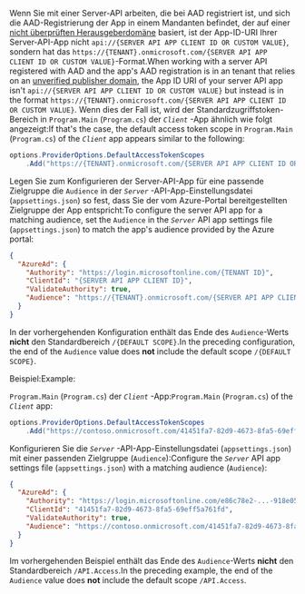 <span data-ttu-id="5fe7c-101">Wenn Sie mit einer Server-API arbeiten, die bei AAD registriert ist, und sich die AAD-Registrierung der App in einem Mandanten befindet, der auf einer [nicht überprüften Herausgeberdomäne](/azure/active-directory/develop/howto-configure-publisher-domain) basiert, ist der App-ID-URI Ihrer Server-API-App nicht `api://{SERVER API APP CLIENT ID OR CUSTOM VALUE}`, sondern hat das `https://{TENANT}.onmicrosoft.com/{SERVER API APP CLIENT ID OR CUSTOM VALUE}`-Format.</span><span class="sxs-lookup"><span data-stu-id="5fe7c-101">When working with a server API registered with AAD and the app's AAD registration is in an tenant that relies on an [unverified publisher domain](/azure/active-directory/develop/howto-configure-publisher-domain), the App ID URI of your server API app isn't `api://{SERVER API APP CLIENT ID OR CUSTOM VALUE}` but instead is in the format `https://{TENANT}.onmicrosoft.com/{SERVER API APP CLIENT ID OR CUSTOM VALUE}`.</span></span> <span data-ttu-id="5fe7c-102">Wenn dies der Fall ist, wird der Standardzugriffstoken-Bereich in `Program.Main` (`Program.cs`) der *`Client`* -App ähnlich wie folgt angezeigt:</span><span class="sxs-lookup"><span data-stu-id="5fe7c-102">If that's the case, the default access token scope in `Program.Main` (`Program.cs`) of the *`Client`* app appears similar to the following:</span></span>

```csharp
options.ProviderOptions.DefaultAccessTokenScopes
    .Add("https://{TENANT}.onmicrosoft.com/{SERVER API APP CLIENT ID OR CUSTOM VALUE}/{DEFAULT SCOPE}");
```

<span data-ttu-id="5fe7c-103">Legen Sie zum Konfigurieren der Server-API-App für eine passende Zielgruppe die `Audience` in der *`Server`* -API-App-Einstellungsdatei (`appsettings.json`) so fest, dass Sie der vom Azure-Portal bereitgestellten Zielgruppe der App entspricht:</span><span class="sxs-lookup"><span data-stu-id="5fe7c-103">To configure the server API app for a matching audience, set the `Audience` in the *`Server`* API app settings file (`appsettings.json`) to match the app's audience provided by the Azure portal:</span></span>

```json
{
  "AzureAd": {
    "Authority": "https://login.microsoftonline.com/{TENANT ID}",
    "ClientId": "{SERVER API APP CLIENT ID}",
    "ValidateAuthority": true,
    "Audience": "https://{TENANT}.onmicrosoft.com/{SERVER API APP CLIENT ID OR CUSTOM VALUE}"
  }
}
```

<span data-ttu-id="5fe7c-104">In der vorhergehenden Konfiguration enthält das Ende des `Audience`-Werts **nicht** den Standardbereich `/{DEFAULT SCOPE}`.</span><span class="sxs-lookup"><span data-stu-id="5fe7c-104">In the preceding configuration, the end of the `Audience` value does **not** include the default scope `/{DEFAULT SCOPE}`.</span></span>

<span data-ttu-id="5fe7c-105">Beispiel:</span><span class="sxs-lookup"><span data-stu-id="5fe7c-105">Example:</span></span>

<span data-ttu-id="5fe7c-106">`Program.Main` (`Program.cs`) der *`Client`* -App:</span><span class="sxs-lookup"><span data-stu-id="5fe7c-106">`Program.Main` (`Program.cs`) of the *`Client`* app:</span></span>

```csharp
options.ProviderOptions.DefaultAccessTokenScopes
    .Add("https://contoso.onmicrosoft.com/41451fa7-82d9-4673-8fa5-69eff5a761fd/API.Access");
```

<span data-ttu-id="5fe7c-107">Konfigurieren Sie die *`Server`* -API-App-Einstellungsdatei (`appsettings.json`) mit einer passenden Zielgruppe (`Audience`):</span><span class="sxs-lookup"><span data-stu-id="5fe7c-107">Configure the *`Server`* API app settings file (`appsettings.json`) with a matching audience (`Audience`):</span></span>

```json
{
  "AzureAd": {
    "Authority": "https://login.microsoftonline.com/e86c78e2-...-918e0565a45e",
    "ClientId": "41451fa7-82d9-4673-8fa5-69eff5a761fd",
    "ValidateAuthority": true,
    "Audience": "https://contoso.onmicrosoft.com/41451fa7-82d9-4673-8fa5-69eff5a761fd"
  }
}
```

<span data-ttu-id="5fe7c-108">Im vorhergehenden Beispiel enthält das Ende des `Audience`-Werts **nicht** den Standardbereich `/API.Access`.</span><span class="sxs-lookup"><span data-stu-id="5fe7c-108">In the preceding example, the end of the `Audience` value does **not** include the default scope `/API.Access`.</span></span>
